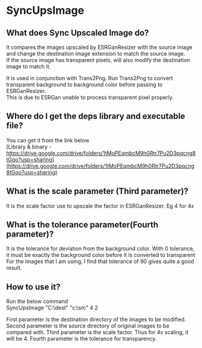 # SyncUpsImage
## What does Sync Upscaled Image do?
It compares the images upscaled by ESRGanResizer with the source image and change the destination image extension to match the source image.  
If the source image has transparent pixels, will also modify the destination image to match it.

It is used in conjunction with Trans2Png. Run Trans2Png to convert transparent background to background color before passing to ESRGanResizer.  
This is due to ESRGan unable to process transparent pixel properly.

## Where do I get the deps library and executable file?
You can get it from the link below  
[Library & binary - https://drive.google.com/drive/folders/1tMoPEqmbcM9h0Rtr7Pu2D3pqcng8tGqo?usp=sharing](https://drive.google.com/drive/folders/1tMoPEqmbcM9h0Rtr7Pu2D3pqcng8tGqo?usp=sharing)

## What is the scale parameter (Third parameter)?
It is the scale factor use to upscale the factor in ESRGanResizer. Eg 4 for 4x

## What is the tolerance parameter(Fourth parameter)?
It is the tolerance for deviation from the background color. With 0 tolerance, it must be exactly the background color before it is converted to transparent  
For the images that I am using, I find that tolerance of 90 gives quite a good result.

## How to use it?
Run the below command  
  SyncUpsImage "C:\dest" "c:\src" 4 2

First parameter is the destination directory of the images to be modified.
Second parameter is the source directory of original images to be compared with.
Third parameter is the scale factor. Thus for 4x scaling, it will be 4.
Fourth parameter is the tolerance for transparency. 
